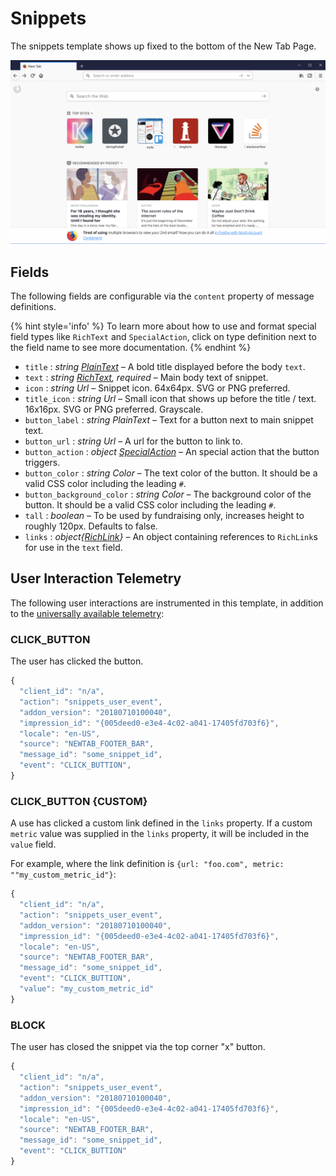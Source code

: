 # Snippets

The snippets template shows up fixed to the bottom of the New Tab Page.

![Screenshot of the new tab page snippet](../assets/snippet-example.png)

## Fields

The following fields are configurable via the `content` property of message definitions.

{% hint style='info' %}
To learn more about how to use and format special field types like `RichText` and `SpecialAction`, click on type definition next to the field name to see more documentation.
{% endhint %}

* `title` : *string [PlainText](../api/template-fields.md#plaintext)* – A bold title displayed before the body `text`.
* `text` : *string [RichText](../api/template-fields.md#richtext-and-richlink), required* – Main body text of snippet.
* `icon` : *string Url* – Snippet icon. 64x64px. SVG or PNG preferred.
* `title_icon` : *string Url* – Small icon that shows up before the title / text. 16x16px. SVG or PNG preferred. Grayscale.
* `button_label` : *string PlainText* – Text for a button next to main snippet text.
* `button_url` : *string Url* – A url for the button to link to.
* `button_action` : *object [SpecialAction](../api/special-actions.md)* – An special action that the button triggers.
* `button_color` : *string Color* – The text color of the button. It should be a valid CSS color including the leading `#`.
* `button_background_color` : *string Color* – The background color of the button. It should be a valid CSS color including the leading `#`.
* `tall` : *boolean* – To be used by fundraising only, increases height to roughly 120px. Defaults to false.
* `links` : *object{[RichLink](../api/template-fields.md#richtext-and-richlink)}* – An object containing references to `RichLink`s for use in the `text` field.

## User Interaction Telemetry

The following user interactions are instrumented in this template, in addition to the [universally available telemetry](../data/telemetry.md):

### CLICK_BUTTON

The user has clicked the button.

```js
{
  "client_id": "n/a",
  "action": "snippets_user_event",
  "addon_version": "20180710100040",
  "impression_id": "{005deed0-e3e4-4c02-a041-17405fd703f6}",
  "locale": "en-US",
  "source": "NEWTAB_FOOTER_BAR",
  "message_id": "some_snippet_id",
  "event": "CLICK_BUTTION",
}
```

### CLICK_BUTTON {CUSTOM}

A use has clicked a custom link defined in the `links` property. If a custom `metric` value was supplied in the `links` property, it will be included in the `value` field.

For example, where the link definition is `{url: "foo.com", metric: ""my_custom_metric_id"}`:

```js
{
  "client_id": "n/a",
  "action": "snippets_user_event",
  "addon_version": "20180710100040",
  "impression_id": "{005deed0-e3e4-4c02-a041-17405fd703f6}",
  "locale": "en-US",
  "source": "NEWTAB_FOOTER_BAR",
  "message_id": "some_snippet_id",
  "event": "CLICK_BUTTION",
  "value": "my_custom_metric_id"
}
```

### BLOCK

The user has closed the snippet via the top corner "x" button.

```js
{
  "client_id": "n/a",
  "action": "snippets_user_event",
  "addon_version": "20180710100040",
  "impression_id": "{005deed0-e3e4-4c02-a041-17405fd703f6}",
  "locale": "en-US",
  "source": "NEWTAB_FOOTER_BAR",
  "message_id": "some_snippet_id",
  "event": "CLICK_BUTTION"
}
```
